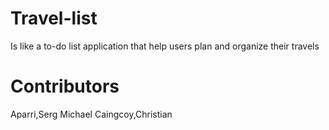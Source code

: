 # Travel-list
Is like a to-do list application that help users plan and organize their travels

# Contributors

Aparri,Serg Michael
Caingcoy,Christian
